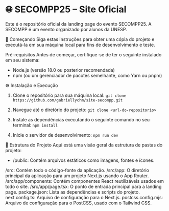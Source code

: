 # 🌐 SECOMPP25 – Site Oficial

Este é o repositório oficial da landing page do evento SECOMPP25. A SECOMPP é um evento organizado por alunos da UNESP.

🚀 Começando
Siga estas instruções para obter uma cópia do projeto e executá-la em sua máquina local para fins de desenvolvimento e teste.

Pré-requisitos
Antes de começar, certifique-se de ter o seguinte instalado em seu sistema:

- Node.js (versão 18.0 ou posterior recomendada)
- npm (ou um gerenciador de pacotes semelhante, como Yarn ou pnpm)

⚙️ Instalação e Execução

1. Clone o repositório para sua máquina local:
   `git clone https://github.com/gabriellychm/site-secompp.git`

2. Navegue até o diretório do projeto:
   `git clone <url-do-repositorio>`

3. Instale as dependências executando o seguinte comando no seu terminal:
   `npm install`

4. Inicie o servidor de desenvolvimento:
   `npm run dev`

📁 Estrutura do Projeto
Aqui está uma visão geral da estrutura de pastas do projeto:

- /public: Contém arquivos estáticos como imagens, fontes e ícones.

/src: Contém todo o código-fonte da aplicação.
/src/app: O diretório principal da aplicação para um projeto Next.js usando o App Router.
/src/app/components: Contém componentes React reutilizáveis usados em todo o site.
/src/app/page.tsx: O ponto de entrada principal para a landing page.
package.json: Lista as dependências e scripts do projeto.
next.config.ts: Arquivo de configuração para o Next.js.
postcss.config.mjs: Arquivo de configuração para o PostCSS, usado com o Tailwind CSS.
